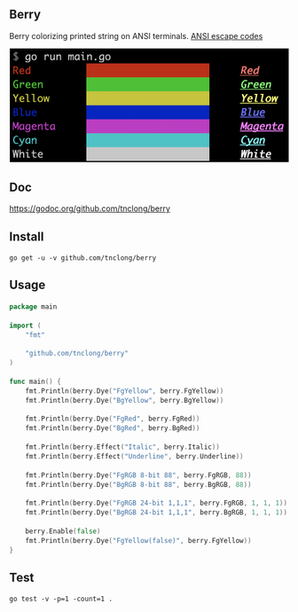 ## Berry

Berry colorizing printed string on ANSI terminals.
[ANSI escape codes](http://en.wikipedia.org/wiki/ANSI_escape_code)

![Examples](https://github.com/tnclong/berry/blob/master/examples.png)

## Doc

https://godoc.org/github.com/tnclong/berry

## Install

```
go get -u -v github.com/tnclong/berry
```

## Usage

```go
package main

import (
	"fmt"

	"github.com/tnclong/berry"
)

func main() {
	fmt.Println(berry.Dye("FgYellow", berry.FgYellow))
	fmt.Println(berry.Dye("BgYellow", berry.BgYellow))

	fmt.Println(berry.Dye("FgRed", berry.FgRed))
	fmt.Println(berry.Dye("BgRed", berry.BgRed))

	fmt.Println(berry.Effect("Italic", berry.Italic))
	fmt.Println(berry.Effect("Underline", berry.Underline))

	fmt.Println(berry.Dye("FgRGB 8-bit 88", berry.FgRGB, 88))
	fmt.Println(berry.Dye("BgRGB 8-bit 88", berry.BgRGB, 88))

	fmt.Println(berry.Dye("FgRGB 24-bit 1,1,1", berry.FgRGB, 1, 1, 1))
	fmt.Println(berry.Dye("BgRGB 24-bit 1,1,1", berry.BgRGB, 1, 1, 1))

	berry.Enable(false)
	fmt.Println(berry.Dye("FgYellow(false)", berry.FgYellow))
}
```

## Test

```
go test -v -p=1 -count=1 .
```
